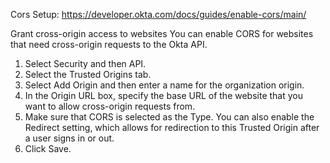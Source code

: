 


Cors Setup: https://developer.okta.com/docs/guides/enable-cors/main/

Grant cross-origin access to websites
You can enable CORS for websites that need cross-origin requests to the Okta API.

1. Select Security and then API.
2. Select the Trusted Origins tab.
3. Select Add Origin and then enter a name for the organization origin.
4. In the Origin URL box, specify the base URL of the website that you want to allow cross-origin requests from.
5. Make sure that CORS is selected as the Type. You can also enable the Redirect setting, which allows for redirection to this Trusted Origin after a user signs in or out.
6. Click Save.
